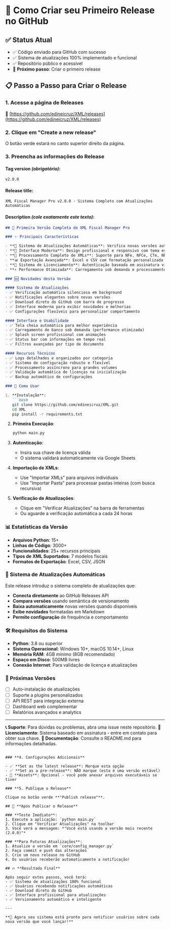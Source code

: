 # 🚀 Como Criar seu Primeiro Release no GitHub

## ✅ **Status Atual**
- ✅ Código enviado para GitHub com sucesso
- ✅ Sistema de atualizações 100% implementado e funcional
- ✅ Repositório público e acessível
- 🎯 **Próximo passo**: Criar o primeiro release

## 📋 **Passo a Passo para Criar o Release**

### **1. Acesse a página de Releases**
🔗 [https://github.com/edineicruz/XML/releases](https://github.com/edineicruz/XML/releases)

### **2. Clique em "Create a new release"**
O botão verde estará no canto superior direito da página.

### **3. Preencha as informações do Release**

#### **Tag version** *(obrigatório)*:
```
v2.0.0
```

#### **Release title**:
```
XML Fiscal Manager Pro v2.0.0 - Sistema Completo com Atualizações Automáticas
```

#### **Description** *(cole exatamente este texto)*:
```markdown
## 🚀 Primeira Versão Completa do XML Fiscal Manager Pro

### ✨ Principais Características

- **🔄 Sistema de Atualizações Automáticas**: Verifica novas versões automaticamente a cada 24 horas
- **🎨 Interface Moderna**: Design profissional e responsivo com tema escuro
- **📄 Processamento Completo de XMLs**: Suporte para NFe, NFCe, CTe, NFSe, MDFe, CCe, EPEC
- **📊 Exportação Avançada**: Excel e CSV com formatação personalizada e filtros inteligentes
- **🔐 Sistema de Licenciamento**: Autenticação baseada em assinatura via Google Sheets
- **⚡ Performance Otimizada**: Carregamento sob demanda e processamento assíncrono

### 🆕 Novidades desta Versão

#### Sistema de Atualizações
- ✅ Verificação automática silenciosa em background
- ✅ Notificações elegantes sobre novas versões
- ✅ Download direto do GitHub com barra de progresso
- ✅ Interface moderna para exibir novidades e melhorias
- ✅ Configurações flexíveis para personalizar comportamento

#### Interface e Usabilidade
- ✅ Tela cheia automática para melhor experiência
- ✅ Carregamento de banco sob demanda (performance otimizada)
- ✅ Splash screen profissional com animações
- ✅ Status bar com informações em tempo real
- ✅ Filtros avançados por tipo de documento

#### Recursos Técnicos
- ✅ Logs detalhados e organizados por categoria
- ✅ Sistema de configuração robusto e flexível
- ✅ Processamento assíncrono para grandes volumes
- ✅ Validação automática de licenças na inicialização
- ✅ Backup automático de configurações

### 🔧 Como Usar

1. **Instalação**:
   ```bash
   git clone https://github.com/edineicruz/XML.git
   cd XML
   pip install -r requirements.txt
   ```

2. **Primeira Execução**:
   ```bash
   python main.py
   ```

3. **Autenticação**:
   - Insira sua chave de licença válida
   - O sistema validará automaticamente via Google Sheets

4. **Importação de XMLs**:
   - Use "Importar XMLs" para arquivos individuais
   - Use "Importar Pasta" para processar pastas inteiras (com busca recursiva)

5. **Verificação de Atualizações**:
   - Clique em "Verificar Atualizações" na barra de ferramentas
   - Ou aguarde a verificação automática a cada 24 horas

### 📊 Estatísticas da Versão

- **Arquivos Python**: 15+
- **Linhas de Código**: 3000+
- **Funcionalidades**: 25+ recursos principais
- **Tipos de XML Suportados**: 7 modelos fiscais
- **Formatos de Exportação**: Excel, CSV, JSON

### 🔄 Sistema de Atualizações Automáticas

Este release introduz o sistema completo de atualizações que:

- **Conecta diretamente** ao GitHub Releases API
- **Compara versões** usando semântica de versionamento
- **Baixa automaticamente** novas versões quando disponíveis
- **Exibe novidades** formatadas em Markdown
- **Permite configuração** de frequência e comportamento

### 🛠️ Requisitos do Sistema

- **Python**: 3.8 ou superior
- **Sistema Operacional**: Windows 10+, macOS 10.14+, Linux
- **Memória RAM**: 4GB mínimo (8GB recomendado)
- **Espaço em Disco**: 500MB livres
- **Conexão Internet**: Para validação de licença e atualizações

### 📝 Próximas Versões

- [ ] Auto-instalação de atualizações
- [ ] Suporte a plugins personalizados
- [ ] API REST para integração externa
- [ ] Dashboard web complementar
- [ ] Relatórios avançados e analytics

---

**📞 Suporte**: Para dúvidas ou problemas, abra uma issue neste repositório.
**🔐 Licenciamento**: Sistema baseado em assinatura - entre em contato para obter sua chave.
**📖 Documentação**: Consulte o README.md para informações detalhadas.
```

### **4. Configurações Adicionais**

- ✅ **Set as the latest release**: Marque esta opção
- ✅ **Set as a pre-release**: NÃO marque (esta é uma versão estável)
- 📎 **Assets**: Opcional - você pode anexar arquivos executáveis se tiver

### **5. Publique o Release**

Clique no botão verde **"Publish release"**.

## 🎉 **Após Publicar o Release**

### **Teste Imediato**:
1. Execute a aplicação: `python main.py`
2. Clique em "Verificar Atualizações" na toolbar
3. Você verá a mensagem: *"Você está usando a versão mais recente (2.0.0)"*

### **Para Futuras Atualizações**:
1. Atualize a versão em `core/config_manager.py`
2. Faça commit e push das alterações
3. Crie um novo release no GitHub
4. Os usuários receberão automaticamente a notificação!

## 🔥 **Resultado Final**

Após seguir estes passos, você terá:
- ✅ Sistema de atualizações 100% funcional
- ✅ Usuários recebendo notificações automáticas
- ✅ Download direto do GitHub
- ✅ Interface profissional para atualizações
- ✅ Versionamento automático e inteligente

---

**🚀 Agora seu sistema está pronto para notificar usuários sobre cada nova versão que você lançar!** 